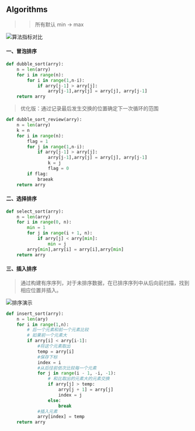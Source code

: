 ## Algorithms
>> 所有默认 min -> max

![算法指标对比](http://ww1.sinaimg.cn/large/81b78497jw1emncvtdf1qj20u10afn0r.jpg)
#### 一、冒泡排序

```python
def dubble_sort(arry):
    n = len(arry)
    for i in range(n):
        for i in range(1,n-i):
            if arry[j-1] > arry[j]:
                arry[j-1],arry[j] = arry[j], arry[j-1]
    return arry
```
> 优化版：通过记录最后发生交换的位置确定下一次循环的范围

```python
def dubble_sort_review(arry):
    n = len(arry)
    k = n
    for i in range(n):
        flag = 1
        for j in range(1,n-i):
            if arry[j-1] > arry[j]:
                arry[j-1],arry[j] = arry[j], arry[j-1]
                k = j
                flag = 0
        if flag:
            braeak
    return arry
```

#### 二、选择排序

```python
def select_sort(arry):
    n = len(arry)
    for i in range(0, n):
        min = 1
        for j in range(i + 1, n):
            if arry[j] < arry[min]:
                min = j
        arry[min],arry[i] = arry[i],arry[min]
    return arry
```
#### 三、插入排序
> 通过构建有序序列，对于未排序数据，在已排序序列中从后向前扫描，找到相应位置并插入。

![排序演示](http://wuchong.me/img/Insertion-sort-example-300px.gif)
```python
def insert_sort(arry):
    n = len(ary)
    for i in range(1,n):
        # 后一个元素和前一个元素比较
        # 如果前一个元素大
        if arry[i] < arry[i-1]:
            #将这个元素取出
            temp = arry[i]
            #保存下标
            index = i
            #从后往前依次比较每一个元素
            for j in range(i - 1, -i, -1):
                # 和比取出的元素大的元素交换
                if arry[j] > temp:
                    arry[j + 1] = arry[j]
                    index = j
                else:
                    break
            #插入元素
            arry[index] = temp
    return arry
```
####
####
####
####
####
####
